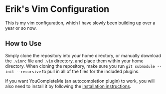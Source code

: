 # Erik's Vim Configuration

This is my vim configuration, which I have slowly been building up over a year or so now.

## How to Use
Simply clone the repository into your home directory, or manually download the `.vimrc` file and `.vim` directory, and place them within your home directory. When cloning the repository, make sure you run `git submodule --init --recursive` to pull in all of the files for the included plugins.

If you want YouCompleteMe (an autocompletion plugin) to work, you will also need to install it by following the [installation instructions](https://github.com/Valloric/YouCompleteMe#installation).
